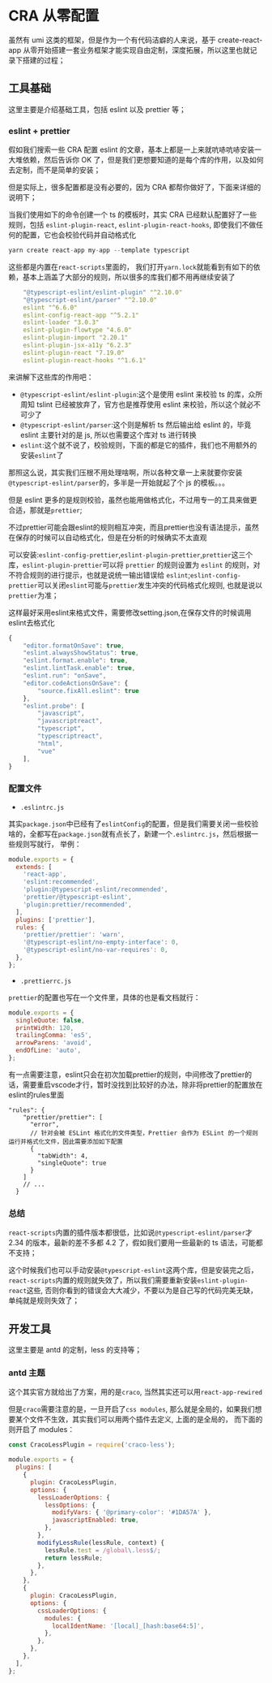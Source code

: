 # CRA 从零配置

虽然有 umi 这类的框架，但是作为一个有代码洁癖的人来说，基于 create-react-app 从零开始搭建一套业务框架才能实现自由定制，深度拓展，所以这里也就记录下搭建的过程；

## 工具基础

这里主要是介绍基础工具，包括 eslint 以及 prettier 等；

### eslint + prettier

假如我们搜索一些 CRA 配置 eslint 的文章，基本上都是一上来就吭哧吭哧安装一大堆依赖，然后告诉你 OK 了，但是我们更想要知道的是每个库的作用，以及如何去定制，而不是简单的安装；

但是实际上，很多配置都是没有必要的，因为 CRA 都帮你做好了，下面来详细的说明下；

当我们使用如下的命令创建一个 ts 的模板时，其实 CRA 已经默认配置好了一些规则，包括 `eslint-plugin-react`, `eslint-plugin-react-hooks`, 即使我们不做任何的配置，它也会校验代码并自动格式化

```js
yarn create react-app my-app --template typescript
```

这些都是内置在`react-scripts`里面的， 我们打开`yarn.lock`就能看到有如下的依赖，基本上涵盖了大部分的规则，所以很多的库我们都不用再继续安装了

```yml
    "@typescript-eslint/eslint-plugin" "^2.10.0"
    "@typescript-eslint/parser" "^2.10.0"
    eslint "^6.6.0"
    eslint-config-react-app "^5.2.1"
    eslint-loader "3.0.3"
    eslint-plugin-flowtype "4.6.0"
    eslint-plugin-import "2.20.1"
    eslint-plugin-jsx-a11y "6.2.3"
    eslint-plugin-react "7.19.0"
    eslint-plugin-react-hooks "^1.6.1"
```

来讲解下这些库的作用吧：

- `@typescript-eslint/eslint-plugin`:这个是使用 eslint 来校验 ts 的库，众所周知 tslint 已经被放弃了，官方也是推荐使用 eslint 来校验，所以这个就必不可少了
- `@typescript-eslint/parser`:这个则是解析 ts 然后输出给 eslint 的，毕竟 eslint 主要针对的是 js, 所以也需要这个库对 ts 进行转换
- `eslint`:这个就不说了，校验规则，下面的都是它的插件，我们也不用额外的安装`eslint`了

那照这么说，其实我们压根不用处理啥啊，所以各种文章一上来就要你安装`@typescript-eslint/parser`的，多半是一开始就起了个 js 的模板。。。

但是 eslint 更多的是规则校验，虽然也能用做格式化，不过用专一的工具来做更合适，那就是`prettier`;

不过prettier可能会跟eslint的规则相互冲突，而且prettier也没有语法提示，虽然在保存的时候可以自动格式化，但是在分析的时候确实不太直观

可以安装:`eslint-config-prettier`,`eslint-plugin-prettier`,`prettier`这三个库，`eslint-plugin-prettier`可以将 `prettier` 的规则设置为 `eslint` 的规则，对不符合规则的进行提示，也就是说统一输出错误给 `eslint`;`eslint-config-prettier`可以关闭`eslint`可能与`prettier`发生冲突的代码格式化规则, 也就是说以`prettier`为准；

这样最好采用eslint来格式文件，需要修改setting.json,在保存文件的时候调用eslint去格式化

```js
{
    "editor.formatOnSave": true,
    "eslint.alwaysShowStatus": true,
    "eslint.format.enable": true,
    "eslint.lintTask.enable": true,
    "eslint.run": "onSave",
    "editor.codeActionsOnSave": {
        "source.fixAll.eslint": true
    },
    "eslint.probe": [
        "javascript",
        "javascriptreact",
        "typescript",
        "typescriptreact",
        "html",
        "vue"
    ],
}
```


### 配置文件

- `.eslintrc.js`

其实`package.json`中已经有了`eslintConfig`的配置，但是我们需要关闭一些校验啥的，全都写在`package.json`就有点长了，新建一个`.eslintrc.js`，然后根据一些规则写就行， 举例：

```js
module.exports = {
  extends: [
    'react-app',
    'eslint:recommended',
    'plugin:@typescript-eslint/recommended',
    'prettier/@typescript-eslint',
    'plugin:prettier/recommended',
  ],
  plugins: ['prettier'],
  rules: {
    'prettier/prettier': 'warn',
    '@typescript-eslint/no-empty-interface': 0,
    '@typescript-eslint/no-var-requires': 0,
  },
};
```

- `.prettierrc.js`

`prettier`的配置也写在一个文件里，具体的也是看文档就行：

```js
module.exports = {
  singleQuote: false,
  printWidth: 120,
  trailingComma: 'es5',
  arrowParens: 'avoid',
  endOfLine: 'auto',
};
```

有一点需要注意，eslint只会在初次加载prettier的规则，中间修改了prettier的话，需要重启vscode才行，暂时没找到比较好的办法，除非将prettier的配置放在eslint的rules里面

```
"rules": {
    "prettier/prettier": [
      "error",
      // 针对会被 ESLint 格式化的文件类型，Prettier 会作为 ESLint 的一个规则运行并格式化文件，因此需要添加如下配置
      {
        "tabWidth": 4,
        "singleQuote": true
      }
    ]
    // ...
  }
```

### 总结

`react-scripts`内置的插件版本都很低，比如说`@typescript-eslint/parser`才 2.34 的版本，最新的差不多都 4.2 了，假如我们要用一些最新的 ts 语法，可能都不支持；

这个时候我们也可以手动安装`@typescript-eslint`这两个库，但是安装完之后，`react-scripts`内置的规则就失效了，所以我们需要重新安装`eslint-plugin-react`这些, 否则你看到的错误会大大减少，不要以为是自己写的代码完美无缺，单纯就是规则失效了；

## 开发工具

这里主要是 antd 的定制，less 的支持等；

### antd 主题

这个其实官方就给出了方案，用的是`craco`, 当然其实还可以用`react-app-rewired`

但是`craco`需要注意的是，一旦开启了`css modules`, 那么就是全局的，如果我们想要某个文件不生效，其实我们可以用两个插件去定义, 上面的是全局的， 而下面的则开启了 modules：

```js
const CracoLessPlugin = require('craco-less');

module.exports = {
  plugins: [
    {
      plugin: CracoLessPlugin,
      options: {
        lessLoaderOptions: {
          lessOptions: {
            modifyVars: { '@primary-color': '#1DA57A' },
            javascriptEnabled: true,
          },
        },
        modifyLessRule(lessRule, context) {
          lessRule.test = /global\.less$/;
          return lessRule;
        },
      },
    },
    {
      plugin: CracoLessPlugin,
      options: {
        cssLoaderOptions: {
          modules: {
            localIdentName: '[local]_[hash:base64:5]',
          },
        },
      },
    },
  ],
};
```

